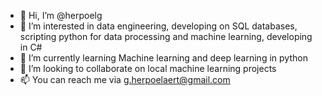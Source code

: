 - 👋 Hi, I’m @herpoelg
- 👀 I’m interested in data engineering, developing on SQL databases, scripting python for data processing and machine learning, developing in C#
- 🌱 I’m currently learning Machine learning and deep learning in python
- 💞️ I’m looking to collaborate on local machine learning projects
- 📫 You can reach me via g.herpoelaert@gmail.com

<!---
herpoelg/herpoelg is a ✨ special ✨ repository because its `README.md` (this file) appears on your GitHub profile.
You can click the Preview link to take a look at your changes.
--->
